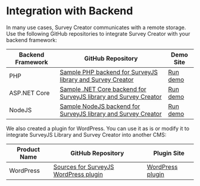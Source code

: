 # Integration with Backend

In many use cases, Survey Creator communicates with a remote storage. Use the following GitHub repositories to integrate Survey Creator with your backend framework:

| Backend Framework | GitHub Repository | Demo Site |
|---|---|---|
| PHP | [Sample PHP backend for SurveyJS library and Survey Creator](https://github.com/surveyjs/surveyjs-php) | [Run demo](https://surveyjs-php.azurewebsites.net/) |
|  ASP.NET Core | [Sample .NET Core backend for SurveyJS library and Survey Creator](https://github.com/surveyjs/surveyjs-aspnet-mvc) | [Run demo](https://surveyjs-aspnet-core.azurewebsites.net/) |
| NodeJS | [Sample NodeJS backend for SurveyJS library and Survey Creator](https://github.com/surveyjs/surveyjs-nodejs) | [Run demo](https://surveyjs-nodejs.azurewebsites.net/) |

We also created a plugin for WordPress. You can use it as is or modify it to integrate SurveyJS Library and Survey Creator into another CMS:

| Product Name | GitHub Repository | Plugin Site |
|---|---|---|
| WordPress | [Sources for SurveyJS WordPress plugin](https://github.com/surveyjs/surveyjs-wordpress) | [WordPress plugin](https://wordpress.org/plugins/surveyjs/) |